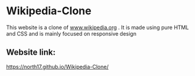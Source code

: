 # Wikipedia-Clone

This website is a clone of www.wikipedia.org . It is made using pure HTML and CSS and is mainly focused on responsive design

## Website link:

https://north17.github.io/Wikipedia-Clone/
